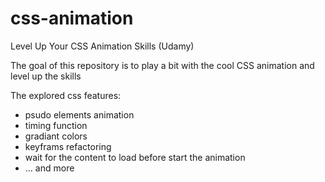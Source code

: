# css-animation
Level Up Your CSS Animation Skills (Udamy)

The goal of this repository is to play a bit with the cool CSS animation and level up the skills

The explored css features:
 - psudo elements animation
 - timing function
 - gradiant colors
 - keyframs refactoring
 - wait for the content to load before start the animation
 - ... and more  
